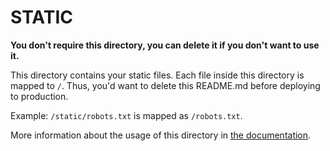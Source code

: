# STATIC

**You don't require this directory, you can delete it if you don't want to use it.**

This directory contains your static files.
Each file inside this directory is mapped to `/`.
Thus, you'd want to delete this README.md before deploying to production.

Example: `/static/robots.txt` is mapped as `/robots.txt`.

More information about the usage of this directory in [the documentation](https://nuxtjs.org/guide/assets#static).

